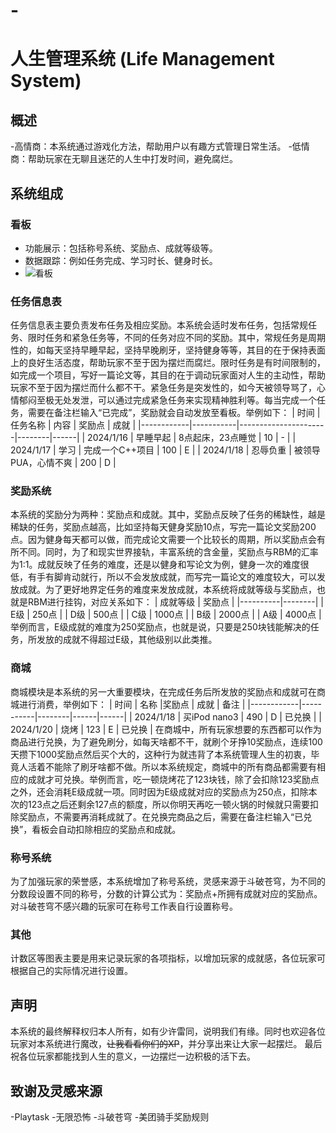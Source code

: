 # -
# 人生管理系统 (Life Management System)

## 概述
-高情商：本系统通过游戏化方法，帮助用户以有趣方式管理日常生活。
-低情商：帮助玩家在无聊且迷茫的人生中打发时间，避免腐烂。

## 系统组成

### 看板
- 功能展示：包括称号系统、奖励点、成就等级等。
- 数据跟踪：例如任务完成、学习时长、健身时长。
- ![看板](https://pan.baidu.com/s/1BKODb6C3-73Vc_MGuVouTA?pwd=ok0z)

### 任务信息表
任务信息表主要负责发布任务及相应奖励。本系统会适时发布任务，包括常规任务、限时任务和紧急任务等，不同的任务对应不同的奖励。其中，常规任务是周期性的，如每天坚持早睡早起，坚持早晚刷牙，坚持健身等等，其目的在于保持表面上的良好生活态度，帮助玩家不至于因为摆烂而腐烂。限时任务是有时间限制的，如完成一个项目，写好一篇论文等，其目的在于调动玩家面对人生的主动性，帮助玩家不至于因为摆烂而什么都不干。紧急任务是突发性的，如今天被领导骂了，心情郁闷至极无处发泄，可以通过完成紧急任务来实现精神胜利等。每当完成一个任务，需要在备注栏输入“已完成”，奖励就会自动发放至看板。举例如下：
| 时间       | 任务名称  | 内容                 | 奖励点 | 成就 |
|------------|-----------|----------------------|--------|------|
| 2024/1/16  | 早睡早起  | 8点起床，23点睡觉    | 10     | -    |
| 2024/1/17  | 学习      | 完成一个C++项目      | 100    | E    |
| 2024/1/18  | 忍辱负重  | 被领导PUA，心情不爽  | 200    | D    |

### 奖励系统
本系统的奖励分为两种：奖励点和成就。其中，奖励点反映了任务的稀缺性，越是稀缺的任务，奖励点越高，比如坚持每天健身奖励10点，写完一篇论文奖励200点。因为健身每天都可以做，而完成论文需要一个比较长的周期，所以奖励点会有所不同。同时，为了和现实世界接轨，丰富系统的含金量，奖励点与RBM的汇率为1:1。成就反映了任务的难度，还是以健身和写论文为例，健身一次的难度很低，有手有脚肯动就行，所以不会发放成就，而写完一篇论文的难度较大，可以发放成就。为了更好地界定任务的难度来发放成就，本系统将成就等级与奖励点，也就是RBM进行挂钩，对应关系如下：
| 成就等级 | 奖励点 |
|----------|--------|
| E级      | 250点  |
| D级      | 500点  |
| C级      | 1000点 |
| B级      | 2000点 |
| A级      | 4000点 |
举例而言，E级成就的难度为250奖励点，也就是说，只要是250块钱能解决的任务，所发放的成就不得超过E级，其他级别以此类推。

### 商城
商城模块是本系统的另一大重要模块，在完成任务后所发放的奖励点和成就可在商城进行消费，举例如下：
| 时间       | 名称  |奖励点 | 成就 | 备注 |
|------------|-----------|--------|------|------|
| 2024/1/18  | 买iPod nano3  | 490    | D     | 已兑换    |
| 2024/1/20  | 烧烤      | 123      | E    | 已兑换    |
在商城中，所有玩家想要的东西都可以作为商品进行兑换，为了避免刷分，如每天啥都不干，就刷个牙挣10奖励点，连续100天攒下1000奖励点然后买个大的，这种行为就违背了本系统管理人生的初衷，毕竟人活着不能除了刷牙啥都不做。所以本系统规定，商城中的所有商品都需要有相应的成就才可兑换。举例而言，吃一顿烧烤花了123块钱，除了会扣除123奖励点之外，还会消耗E级成就一项。同时因为E级成就对应的奖励点为250点，扣除本次的123点之后还剩余127点的额度，所以你明天再吃一顿火锅的时候就只需要扣除奖励点，不需要再消耗成就了。在兑换完商品之后，需要在备注栏输入“已兑换”，看板会自动扣除相应的奖励点和成就。
### 称号系统
为了加强玩家的荣誉感，本系统增加了称号系统，灵感来源于斗破苍穹，为不同的分数段设置不同的称号，分数的计算公式为：奖励点+所拥有成就对应的奖励点。对斗破苍穹不感兴趣的玩家可在称号工作表自行设置称号。

### 其他
计数区等图表主要是用来记录玩家的各项指标，以增加玩家的成就感，各位玩家可根据自己的实际情况进行设置。


## 声明
本系统的最终解释权归本人所有，如有少许雷同，说明我们有缘。同时也欢迎各位玩家对本系统进行魔改，~~让我看看你们的XP~~，并分享出来让大家一起摆烂。
最后祝各位玩家都能找到人生的意义，一边摆烂一边积极的活下去。

## 致谢及灵感来源
-Playtask
-无限恐怖
-斗破苍穹
-美团骑手奖励规则
